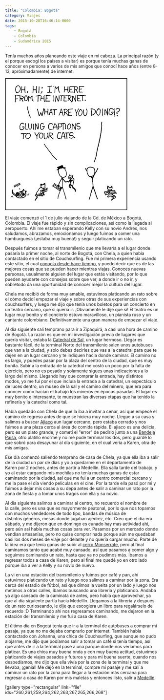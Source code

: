 ```yaml
---
title: "Colombia: Bogotá"
category: Viajes
date: 2015-10-28T16:46:14-0600
tags:
    - Bogotá
    - Colombia
    - Sudamérica 2015
---
```


Tenía muchos años planeando este viaje en mi cabeza. La principal razón (y el porque escogí los paises a visitar) es porque tenía muchas ganas de conocer en persona a varios de mis amigos que conocí hace años (entre 8-13, apróximadamente) de internet.

[![](e36e2b44-d183-47c2-9520-873c1217857c.png)](http://xkcd.com/262/)

El viaje comenzó el 1 de julio viajando de la Cd. de México a Bogotá, Colombia. El viaje fue rápido y sin complicaciones, así como la llegada al aeropuerto. Ahí me estaban esperando Kelly con su novio Andrés, nos saludamos, abrazamos, emocionamos y luego fuimos a comer una hamburguesa (¡estaba muy buena!) y seguir platicando un rato.

Después fuimos a tomar el transmilenio que me llevaría a el lugar donde pasaría la primer noche, al norte de Bogotá, con Chela, a quien había contactado en el sitio de Couchsurfing. Fue mi primera experiencia usando este sitio, el cual [conocía desde hace tiempo](http://osiux.ws/2011/03/viajando/), y puedo decir que es de las mejores cosas que se pueden hacer mientras viajas. Conoces nuevas personas, usualmente alguien del lugar que estás visitando, por lo que pueden ayudarte con consejos sobre que ver, a donde ir o no ir, y sobretodo da una oportunidad de conocer mejor la cultura del lugar.

Chela me recibió de forma muy amable, estuvimos platicando un rato sobre el cómo decidí empezar el viaje y sobre otras de sus experiencias con couchsurfers, y luego me dijo que tenía unos boletos para un concierto en un teatro cercano, que si quería ir. ¡Obviamente le dije que si! El teatro es un lugar muy bonito y el concierto estuvo maravilloso, un pianista ruso y un cantante colombiano. Definitivamente una gran manera de empezar el viaje.

Al día siguiente salí temprano para ir a Zipaquirá, a casi una hora de camino de Bogotá. La razón es que en mi investigación previa de lugares que quería visitar, estaba la [Catedral de Sal](http://www.catedraldesal.gov.co/), un lugar hermoso. Llegar es bastante fácil, de la terminal Norte del transmilenio salen unos autobuses que van a la ciudad, y solo debes decirles que vas a la catedral para que te dejen en un lugar cercano y te indiquen hacia donde caminar. El camino no es largo, y puedes pasar por la plaza del centro de la ciudad, que es muy bonita. Subir a la entrada de la catedral me costó un poco por la falta de ejercicio, pero no es pesado y solamente sigues unas indicaciones a lo largo del mismo. Llegando hay que comprar la entrada, hay distintos modos, yo me fui por el que incluía la entrada a la catedral, un espectáculo de luces dentro, un museo de la sal y el camino del minero, que era para conocer como hacían el trabajo los mineros en épocas pasadas. El lugar es muy bonito e interesante, te muestran las diversas etapas que ha tenido la refinería y la catedral como tal.

Había quedado con Chela de que la iba a invitar a cenar, así que empecé el camino de regreso antes de que se hiciera muy noche. Llegue a su casa y salimos a buscar [Ajiaco](https://es.wikipedia.org/wiki/Ajiaco) aun lugar cercano, pero estaba cerrado y nos fuimos a una plaza cerca al área de comida rápida. El ajiaco es una delicia, pero es un plato grande, y cometí el &#34;error&#34; de pedirlo junto a una [Bandeja Paisa](https://es.wikipedia.org/wiki/Bandeja_paisa), otro platillo enorme y no me pude terminar los dos, pero guardé lo que sobró para desayunar al día siguiente, en el cual vería a Karen, otra de mis amigas.

Ese día comenzó saliendo temprano de casa de Chela, ya que ella iba a salir de la ciudad un par de días y yo a quedarme en el departamento de Karen por 2 noches, antes de partir a Medellín. Ella salía tarde del trabajo, y yo al estar cargando mis mochilas no tenía muchas ganas de estar caminando por la ciudad, así que me fui a un centro comercial cercano y me la pase el día viendo películas en el cine. Por la tarde ella pasó por mi y fuimos a dejar mis cosas a su depa antes de salir a caminar un rato por la zona de fiesta y a tomar unos tragos con ella y su novio.

Al día siguiente salimos a caminar al centro, no recuerdo el nombre de la calle, pero es una que es mayormente peatonal, por lo que nos topamos con muchos vendedores de todo tipo, bandas de música de distintos géneros, mesas donde jugaban ajedrez, etc. Creo que el día era sábado, y me dijeron que en domingo es cunado hay mas actividad ahi, pero aún así había muchas cosas para ver. Pasamos por un mercado donde vendían artesanías, pero no quise comprar nada porque aún me quedaban casi los dos meses de viaje por delante y no quería cargar mucho. Parte de la idea era que tenía ganas de subir al [cerro Monserrate](http://cerromonserrate.com/es/), pero al final caminamos tanto que acabé muy cansado, así que pasamos a comer algo y seguimos caminando un rato, hasta que ya no pudimos más. Íbamos a regresar todos a casa de Karen, pero al final me quedé yo en otro lado porque iba a ver a Kelly y su novio de nuevo.

La vi en una estación del transmilenio y fuimos por café y pan, ahí estuvimos platicando un rato y luego nos salimos a caminar por la zona. Era cerca del estadio de fútbol, así que dimos la vuelta por un lado y luego nos metimos a otras calles, íbamos buscando una librería y platicando. Andaba ya algo cansado de la caminata de antes, pero había que aprovechar, ya que al día siguiente partía hacía Medellín. Llegamos a la librería y después de un rato curioseando, le dije que escogiera un libro para regalárselo de recuerdo :D Terminando ahí nos regresamos caminando, me dejaron en la estación del transmilenio y me fui a casa de Karen.

El último día en Bogotá tenía que ir a la terminal de autobuses a comprar mi pasaje, ya que no me dejaba comprarlo por internet. También había contactado con Johanna, una chica de Couchsurfing, que aunque no pudo alojarme, me dijo que podíamos salir a tomar un café si tenía tiempo, así que antes de ir a la terminal pase a una parque donde nos veríamos para platicar. Es una chica muy buena onda y con muy buena actitud, estuvimos platicando de viajes pasados y futuros y para mi buena suerte, cuando nos despedíamos, me dijo que ella vivía por la zona de la terminal y que me llevaba, ¡genial! Me dejó en la terminal, compre mi pasaje y me salí a caminar un rato por la zona para llegar a la estación más cercana para regresar a casa de Karen por mis maletas y entonces listo, salir a [Medellín](http://osiux.ws/2015/10/colombia-medellin/).

\[gallery type=&#34;rectangular&#34; link=&#34;file&#34; ids=&#34;260,261,259,264,262,263,267,265,266,268&#34;\]